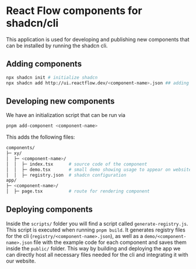 # React Flow components for shadcn/cli

This application is used for developing and publishing new components that can be installed by running the shadcn cli.

## Adding components

```bash
npx shadcn init # initialize shadcn
npx shadcn add http://ui.reactflow.dev/<component-name>.json ## adding component
```

## Developing new components

We have an initialization script that can be run via

```bash
pnpm add-component <component-name>
```

This adds the following files:

```bash
components/
├─ xy/
│  ├─ <component-name>/
│  │  ├─ index.tsx      # source code of the component
│  │  ├─ demo.tsx       # small demo showing usage to appear on website
│  │  ├─ registry.json  # shadcn configuration
app/
├─ <component-name>/
│  ├─ page.tsx          # route for rendering component

```

## Deploying components

Inside the `scripts/` folder you will find a script called `generate-registry.js`. This script is executed when running `pnpm build`. It generates registry files for the cli (`registry/<component-name>.json`), as well as a `demo/<component-name>.json` file with the example code for each component and saves them inside the `public/` folder. This way by building and deploying the app we can directly host all necessary files needed for the cli and integrating it with our website.
